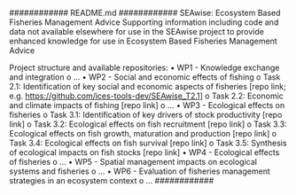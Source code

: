 ############ README.md ############
SEAwise: Ecosystem Based Fisheries Management Advice
Supporting information including code and data not available elsewhere for use in the SEAwise project to provide enhanced knowledge for use in Ecosystem Based Fisheries Management Advice

Project structure and available repositories:
•	WP1 - Knowledge exchange and integration
o	…
•	WP2 - Social and economic effects of fishing
o	Task 2.1: Identification of key social and economic aspects of fisheries [repo link; e.g. https://github.com/ices-tools-dev/SEAwise_T2.1]
o	Task 2.2: Economic and climate impacts of fishing [repo link]
o	…
•	WP3 - Ecological effects on fisheries
o	Task 3.1: Identification of key drivers of stock productivity [repo link]
o	Task 3.2: Ecological effects on fish recruitment [repo link]
o	Task 3.3: Ecological effects on fish growth, maturation and production [repo link]
o	Task 3.4: Ecological effects on fish survival [repo link]
o	Task 3.5: Synthesis of ecological impacts on fish stocks [repo link]
•	WP4 - Ecological effects of fisheries
o	…
•	WP5 - Spatial management impacts on ecological systems and fisheries
o	…
•	WP6 - Evaluation of fisheries management strategies in an ecosystem context
o	…
############
